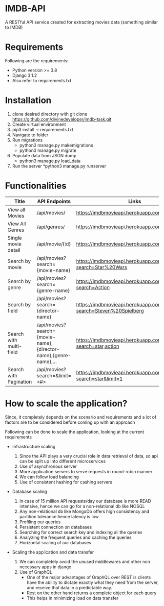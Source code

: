 # IMDB-API
A RESTful API service created for extracting movies data (something similar to IMDB)

# Requirements
Following are the requirements:
* Python version >= 3.8
* Django 3.1.2
* Also refer to requirements.txt

# Installation
1. clone desired directory with git clone https://github.com/divinedeveloper/imdb-task.git
2. Create virtual environment
3. pip3 install -r requirements.txt
4. Navigate to folder
5. Run migrations
    * python3 manage.py makemigrations
    * python3 manage.py migrate
6. Populate data from JSON dump
    * python3 manage.py load_data
7. Run the server
    *python3 manage.py runserver

# Functionalities

| Title | API Endpoints | Links |
| --- | --- | --- |
| View all Movies | /api/movies/ | https://imdbmovieapi.herokuapp.com/api/movies |
| View All Genres | /api/genres/ | https://imdbmovieapi.herokuapp.com/api/genres/ |
| Single movie detail | /api/movie/{id} | https://imdbmovieapi.herokuapp.com/api/movie/1 |
| Search by movie | /api/movies?search={movie-name} | https://imdbmovieapi.herokuapp.com/api/movies/?search=Star%20Wars |
| Search by genre | /api/movies?search={genre-name} | https://imdbmovieapi.herokuapp.com/api/movies/?search=Action |
| Search by field | /api/movies?search={director-name} | https://imdbmovieapi.herokuapp.com/api/movies/?search=Steven%20Spielberg |
| Search with multi-field | /api/movies?search={movie-name},{director-name},{genre-name},... | https://imdbmovieapi.herokuapp.com/api/movies/?search=star,action |
| Search with Pagination | /api/movies?search=<movie-name>&limit=<#> | https://imdbmovieapi.herokuapp.com/api/movies/?search=star&limit=1

# How to scale the application?
Since, it completely depends on the scenario and requirements and a lot of factors are to be considered before coming up with an approach

Following can be done to scale the application, looking at the current requirements

* Infrastructure scaling
    1. Since the API plays a very crucial role in data retrieval of data, so api can be split up into different microservices
    3. Use of asynchronous server
    4. More application servers to serve requests in round-robin manner
    2. We can follow load balancing
    5. Use of consistent hashing for cashing servers

* Database scaling
    1. In case of 15 million API requests/day our database is more READ intensive, hence we can go for a non-relational db like NOSQL
    2. Any non-relational db like MongoDb offers high consistency and partition tolerance hence latency is low
    3. Profiling our queries
    4. Persistent connection on databases
    5. Searching for correct search key and indexing all the queries
    6. Analyzing the frequent queries and caching the queries
    7. Horizontal scaling of our databases

* Scaling the application and data transfer 
    1. We can completely avoid the unused middlewares and other non necessary apps in django
    2. Use of GraphQL
        * One of the major advantages of GraphQL over REST is clients have the ability to dictate exactly what they need from the server, and receive that data in a predictable way.
        * Rest on the other hand returns a complete object for each query
        * This helps in minimizing load on data transfer
